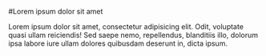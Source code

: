 #Lorem ipsum dolor sit amet

<p>Lorem ipsum dolor sit amet, consectetur adipisicing elit. Odit, voluptate quasi ullam reiciendis! Sed saepe nemo, repellendus, blanditiis illo, dolorum ipsa labore iure ullam dolores quibusdam deserunt in, dicta ipsum.</p>

